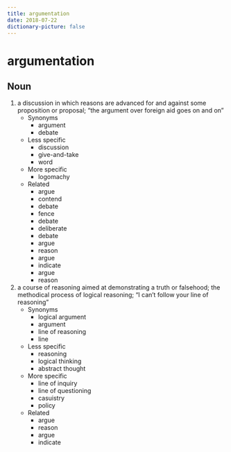 ```yaml
---
title: argumentation
date: 2018-07-22
dictionary-picture: false
---
```


# argumentation


## Noun

1. a discussion in which reasons are advanced for and against some proposition or proposal; “the argument over foreign aid goes on and on”
	- Synonyms
		- argument
		- debate
	- Less specific
		- discussion
		- give-and-take
		- word
	- More specific
		- logomachy
	- Related
		- argue
		- contend
		- debate
		- fence
		- debate
		- deliberate
		- debate
		- argue
		- reason
		- argue
		- indicate
		- argue
		- reason
2. a course of reasoning aimed at demonstrating a truth or falsehood; the methodical process of logical reasoning; “I can’t follow your line of reasoning”
	- Synonyms
		- logical argument
		- argument
		- line of reasoning
		- line
	- Less specific
		- reasoning
		- logical thinking
		- abstract thought
	- More specific
		- line of inquiry
		- line of questioning
		- casuistry
		- policy
	- Related
		- argue
		- reason
		- argue
		- indicate